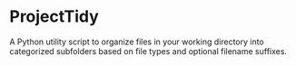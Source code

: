 # ProjectTidy
A Python utility script to organize files in your working directory into categorized subfolders based on file types and optional filename suffixes.

